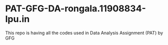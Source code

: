 # PAT-GFG-DA-rongala.11908834-lpu.in
This repo is having all the codes used in Data Analysis Assignment (PAT) by GFG
